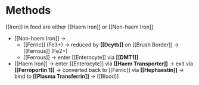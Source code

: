 # Methods
[[Iron]] in food are either [[Haem Iron]] or [[Non-haem Iron]]
- [[Non-haem Iron]] -> 
	- [[Ferric]] (Fe3+) -> reduced by **[[Dcytb]]** on [[Brush Border]] -> [[Ferrous]] (Fe2+) 
	- [[Ferrous]] -> enter [[Enterocyte]] via **[[DMT1]]** 
- [[Haem Iron]] -> enter [[Enterocyte]] via **[[Haem Transporter]]**
-> exit via **[[Ferroportin 1]]** -> converted back to [[Ferric]] via **[[Hephaestin]]** -> bind to **[[Plasma Transferrin]]** -> [[Blood]] 
